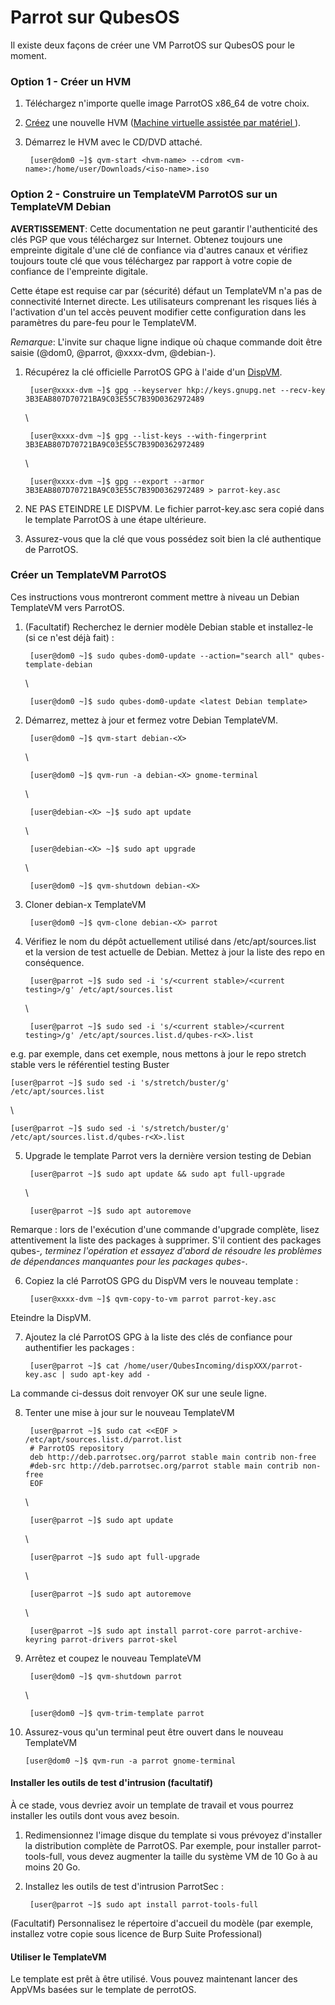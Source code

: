 # Parrot sur QubesOS #

Il existe deux façons de créer une VM ParrotOS sur QubesOS pour le moment.

### Option 1 - Créer un HVM ###

1. Téléchargez n'importe quelle image ParrotOS x86_64 de votre choix.

2. [Créez](https://www.qubes-os.org/doc/standalones-and-hvms/#command-line) une nouvelle HVM ([Machine virtuelle assistée par matériel ](https://www.qubes-os.org/doc/glossary/#hvm)).
    

3. Démarrez le HVM avec le CD/DVD attaché.

    
        [user@dom0 ~]$ qvm-start <hvm-name> --cdrom <vm-name>:/home/user/Downloads/<iso-name>.iso



### Option 2 - Construire un TemplateVM ParrotOS sur un TemplateVM Debian ###

**AVERTISSEMENT**: Cette documentation ne peut garantir l'authenticité des clés PGP que vous téléchargez sur Internet. Obtenez toujours une empreinte digitale d'une clé de confiance via d'autres canaux et vérifiez toujours toute clé que vous téléchargez par rapport à votre copie de confiance de l'empreinte digitale.

Cette étape est requise car par (sécurité) défaut un TemplateVM n'a pas de connectivité Internet directe. Les utilisateurs comprenant les risques liés à l'activation d'un tel accès peuvent modifier cette configuration dans les paramètres du pare-feu pour le TemplateVM.

*Remarque*: L'invite sur chaque ligne indique où chaque commande doit être saisie (@dom0, @parrot, @xxxx-dvm, @debian-<X>). 

1. Récupérez la clé officielle ParrotOS GPG à l'aide d'un [DispVM](https://www.qubes-os.org/doc/how-to-use-disposables/).

    
    
        [user@xxxx-dvm ~]$ gpg --keyserver hkp://keys.gnupg.net --recv-key 3B3EAB807D70721BA9C03E55C7B39D0362972489
    \

        [user@xxxx-dvm ~]$ gpg --list-keys --with-fingerprint 3B3EAB807D70721BA9C03E55C7B39D0362972489 
    \

        [user@xxxx-dvm ~]$ gpg --export --armor 3B3EAB807D70721BA9C03E55C7B39D0362972489 > parrot-key.asc
    

2. NE PAS ETEINDRE LE DISPVM. Le fichier parrot-key.asc sera copié dans le template ParrotOS à une étape ultérieure.

3. Assurez-vous que la clé que vous possédez soit bien la clé authentique de ParrotOS.

### Créer un TemplateVM ParrotOS ###

Ces instructions vous montreront comment mettre à niveau un Debian TemplateVM vers ParrotOS.


1. (Facultatif) Recherchez le dernier modèle Debian stable et installez-le (si ce n'est déjà fait) :

        [user@dom0 ~]$ sudo qubes-dom0-update --action="search all" qubes-template-debian
    
    \

        [user@dom0 ~]$ sudo qubes-dom0-update <latest Debian template>

2. Démarrez, mettez à jour et fermez votre Debian TemplateVM.

        [user@dom0 ~]$ qvm-start debian-<X>
    \

        [user@dom0 ~]$ qvm-run -a debian-<X> gnome-terminal

    \

        [user@debian-<X> ~]$ sudo apt update

    \

        [user@debian-<X> ~]$ sudo apt upgrade

    \

        [user@dom0 ~]$ qvm-shutdown debian-<X>


3. Cloner debian-x TemplateVM

        [user@dom0 ~]$ qvm-clone debian-<X> parrot


4. Vérifiez le nom du dépôt actuellement utilisé dans /etc/apt/sources.list et la version de test actuelle de Debian. Mettez à jour la liste des repo en conséquence.

        [user@parrot ~]$ sudo sed -i 's/<current stable>/<current testing>/g' /etc/apt/sources.list

    \

        [user@parrot ~]$ sudo sed -i 's/<current stable>/<current testing>/g' /etc/apt/sources.list.d/qubes-r<X>.list

e.g. par exemple, dans cet exemple, nous mettons à jour le repo stretch stable vers le référentiel testing Buster

    [user@parrot ~]$ sudo sed -i 's/stretch/buster/g' /etc/apt/sources.list

  \

    [user@parrot ~]$ sudo sed -i 's/stretch/buster/g' /etc/apt/sources.list.d/qubes-r<X>.list

5. Upgrade le template Parrot vers la dernière version testing de Debian

        [user@parrot ~]$ sudo apt update && sudo apt full-upgrade

    \

        [user@parrot ~]$ sudo apt autoremove

Remarque : lors de l'exécution d'une commande d'upgrade complète, lisez attentivement la liste des packages à supprimer. S'il contient des packages qubes-*, terminez l'opération et essayez d'abord de résoudre les problèmes de dépendances manquantes pour les packages qubes-*.

6. Copiez la clé ParrotOS GPG du DispVM vers le nouveau template :

        [user@xxxx-dvm ~]$ qvm-copy-to-vm parrot parrot-key.asc

Eteindre la DispVM.

7. Ajoutez la clé ParrotOS GPG à la liste des clés de confiance pour authentifier les packages :


        [user@parrot ~]$ cat /home/user/QubesIncoming/dispXXX/parrot-key.asc | sudo apt-key add -

La commande ci-dessus doit renvoyer OK sur une seule ligne.

8. Tenter une mise à jour sur le nouveau TemplateVM

        [user@parrot ~]$ sudo cat <<EOF > /etc/apt/sources.list.d/parrot.list
        # ParrotOS repository
        deb http://deb.parrotsec.org/parrot stable main contrib non-free
        #deb-src http://deb.parrotsec.org/parrot stable main contrib non-free
        EOF

    \

        [user@parrot ~]$ sudo apt update

    \

        [user@parrot ~]$ sudo apt full-upgrade

    \

        [user@parrot ~]$ sudo apt autoremove

    \

        [user@parrot ~]$ sudo apt install parrot-core parrot-archive-keyring parrot-drivers parrot-skel


9. Arrêtez et coupez le nouveau TemplateVM

        [user@dom0 ~]$ qvm-shutdown parrot

    \
    
        [user@dom0 ~]$ qvm-trim-template parrot


10. Assurez-vous qu'un terminal peut être ouvert dans le nouveau TemplateVM

        [user@dom0 ~]$ qvm-run -a parrot gnome-terminal



#### Installer les outils de test d'intrusion (facultatif) ####

À ce stade, vous devriez avoir un template de travail et vous pourrez installer les outils dont vous avez besoin.

1. Redimensionnez l'image disque du template si vous prévoyez d'installer la distribution complète de ParrotOS. Par exemple, pour installer parrot-tools-full, vous devez augmenter la taille du système VM de 10 Go à au moins 20 Go.

2. Installez les outils de test d'intrusion ParrotSec :

        [user@parrot ~]$ sudo apt install parrot-tools-full


(Facultatif) Personnalisez le répertoire d'accueil du modèle (par exemple, installez votre copie sous licence de Burp Suite Professional)

#### Utiliser le TemplateVM ####
Le template est prêt à être utilisé. Vous pouvez maintenant lancer des AppVMs basées sur le template de perrotOS.

